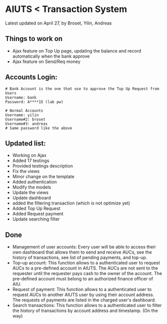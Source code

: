 # AIUTS < Transaction System
Latest updated on April 27, by Broset, Yilin, Andreas

## Things to work on
- Ajax feature on Top Up page, updating the balance and record automatically when the bank approve
- Ajax feature on Send/Req money

## Accounts Login:
```
# Bank Account is the one that use to approve the Top Up Request from Users
Username: bank
Password: A****15 (lab pw)
```

```
# Normal Accounts
Username: yilin
Username#2: broset
Username#3: andreas
# Same password like the above 
```

## Updated list:
- Working on Ajax
- Added 17 testings
- Provided testings description
- Fix the views
- Minor change on the template
- Added authentication
- Modify the models
- Update the views
- Update dashboard
- added the filtering transaction (which is not optimize yet)
- Added Top Up Request
- Added Request payment
- Update searching filter

## Done
- Management of user accounts: Every user will be able to access their own dashboard that allows them to send and receive AUCs, see the history of transactions, see list of pending payments, and top-up. 
- Top-up account: This function allows to a authenticated user to request AUCs to a pre-defined account in AIUTS. The AUCs are not sent to the requester until the requester pays cash to the owner of the account. The pre-defined account must belong to an authorized finance officer of AIU. 
- Request of payment: This function allows to a authenticated user to request AUCs to another AIUTS user by using their account address. The requests   of payments are listed in the charged user's dashboard.
- Search transactions: This function allows to a authenticated user to filter the history of transactions by account address and timestamp. (On the way)
